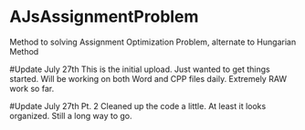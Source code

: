 # AJsAssignmentProblem
Method to solving Assignment Optimization Problem, alternate to Hungarian Method


#Update July 27th
This is the initial upload. Just wanted to get things started. Will be working on both Word and CPP files daily. Extremely RAW work so far.

#Update July 27th Pt. 2
Cleaned up the code a little. At least it looks organized. Still a long way to go.
